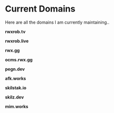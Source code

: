 # Current Domains

Here are all the domains I am currently maintaining..

**rwxrob.tv**

**rwxrob.live**

**rwx.gg**

**ocms.rwx.gg**

**pegn.dev**

**afk.works**

**skilstak.io**

**skilz.dev**

**mim.works**

